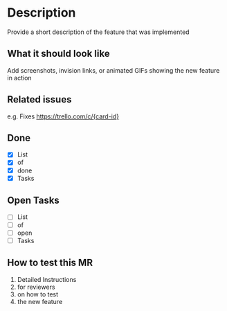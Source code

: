 # Description

Provide a short description of the feature that was implemented

## What it should look like

Add screenshots, invision links, or animated GIFs showing the new feature in action

## Related issues

e.g. Fixes https://trello.com/c/{card-id}

## Done

* [x] List
* [x] of
* [x] done
* [x] Tasks

## Open Tasks

* [ ] List
* [ ] of
* [ ] open
* [ ] Tasks

## How to test this MR

1. Detailed Instructions
1. for reviewers
1. on how to test
1. the new feature